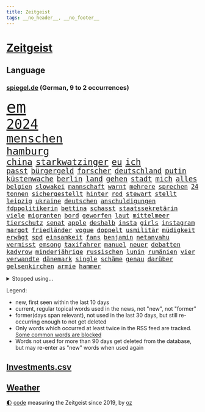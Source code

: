 ```yaml
---
title: Zeitgeist
tags: __no_header__, __no_footer__
---
```


# [Zeitgeist](https://oliz.io/zeitgeist/)

## Language

<h3><a href="https://www.spiegel.de" target="_blank">spiegel.de</a> (German, 9 to 2 occurrences)</h3>
<p style="font-family:monospace">
<span style="font-size:32pt"><a href="news_links.html#em" class="current">em</a></span>
<br>
<span style="font-size:26pt"><a href="news_links.html#2024" class="current">2024</a></span>
<br>
<span style="font-size:23pt"><a href="news_links.html#menschen" class="current">menschen</a></span>
<br>
<span style="font-size:20pt"><a href="news_links.html#hamburg" class="current">hamburg</a></span>
<br>
<span style="font-size:17pt"><a href="news_links.html#china" class="current">china</a></span>
<span style="font-size:17pt"><a href="news_links.html#starkwatzinger" class="current">starkwatzinger</a></span>
<span style="font-size:17pt"><a href="news_links.html#eu" class="current">eu</a></span>
<span style="font-size:17pt"><a href="news_links.html#ich" class="current">ich</a></span>
<br>
<span style="font-size:14pt"><a href="news_links.html#passt" class="current">passt</a></span>
<span style="font-size:14pt"><a href="news_links.html#bürgergeld" class="current">bürgergeld</a></span>
<span style="font-size:14pt"><a href="news_links.html#forscher" class="current">forscher</a></span>
<span style="font-size:14pt"><a href="news_links.html#deutschland" class="current">deutschland</a></span>
<span style="font-size:14pt"><a href="news_links.html#putin" class="current">putin</a></span>
<span style="font-size:14pt"><a href="news_links.html#küstenwache" class="current">küstenwache</a></span>
<span style="font-size:14pt"><a href="news_links.html#berlin" class="current">berlin</a></span>
<span style="font-size:14pt"><a href="news_links.html#land" class="current">land</a></span>
<span style="font-size:14pt"><a href="news_links.html#gehen" class="current">gehen</a></span>
<span style="font-size:14pt"><a href="news_links.html#stadt" class="current">stadt</a></span>
<span style="font-size:14pt"><a href="news_links.html#mich" class="current">mich</a></span>
<span style="font-size:14pt"><a href="news_links.html#alles" class="current">alles</a></span>
<br>
<span style="font-size:12pt"><a href="news_links.html#belgien" class="current">belgien</a></span>
<span style="font-size:12pt"><a href="news_links.html#slowakei" class="current">slowakei</a></span>
<span style="font-size:12pt"><a href="news_links.html#mannschaft" class="current">mannschaft</a></span>
<span style="font-size:12pt"><a href="news_links.html#warnt" class="current">warnt</a></span>
<span style="font-size:12pt"><a href="news_links.html#mehrere" class="current">mehrere</a></span>
<span style="font-size:12pt"><a href="news_links.html#sprechen" class="current">sprechen</a></span>
<span style="font-size:12pt"><a href="news_links.html#24" class="current">24</a></span>
<span style="font-size:12pt"><a href="news_links.html#tonnen" class="current">tonnen</a></span>
<span style="font-size:12pt"><a href="news_links.html#sichergestellt" class="current">sichergestellt</a></span>
<span style="font-size:12pt"><a href="news_links.html#hinter" class="current">hinter</a></span>
<span style="font-size:12pt"><a href="news_links.html#rod" class="current">rod</a></span>
<span style="font-size:12pt"><a href="news_links.html#stewart" class="current">stewart</a></span>
<span style="font-size:12pt"><a href="news_links.html#stellt" class="current">stellt</a></span>
<span style="font-size:12pt"><a href="news_links.html#leipzig" class="current">leipzig</a></span>
<span style="font-size:12pt"><a href="news_links.html#ukraine" class="current">ukraine</a></span>
<span style="font-size:12pt"><a href="news_links.html#deutschen" class="current">deutschen</a></span>
<span style="font-size:12pt"><a href="news_links.html#anschuldigungen" class="current">anschuldigungen</a></span>
<span style="font-size:12pt"><a href="news_links.html#fdppolitikerin" class="current">fdppolitikerin</a></span>
<span style="font-size:12pt"><a href="news_links.html#bettina" class="current">bettina</a></span>
<span style="font-size:12pt"><a href="news_links.html#schasst" class="new">schasst</a></span>
<span style="font-size:12pt"><a href="news_links.html#staatssekretärin" class="current">staatssekretärin</a></span>
<span style="font-size:12pt"><a href="news_links.html#viele" class="current">viele</a></span>
<span style="font-size:12pt"><a href="news_links.html#migranten" class="current">migranten</a></span>
<span style="font-size:12pt"><a href="news_links.html#bord" class="current">bord</a></span>
<span style="font-size:12pt"><a href="news_links.html#geworfen" class="current">geworfen</a></span>
<span style="font-size:12pt"><a href="news_links.html#laut" class="current">laut</a></span>
<span style="font-size:12pt"><a href="news_links.html#mittelmeer" class="current">mittelmeer</a></span>
<span style="font-size:12pt"><a href="news_links.html#tierschutz" class="current">tierschutz</a></span>
<span style="font-size:12pt"><a href="news_links.html#senat" class="current">senat</a></span>
<span style="font-size:12pt"><a href="news_links.html#apple" class="current">apple</a></span>
<span style="font-size:12pt"><a href="news_links.html#deshalb" class="current">deshalb</a></span>
<span style="font-size:12pt"><a href="news_links.html#insta" class="new">insta</a></span>
<span style="font-size:12pt"><a href="news_links.html#girls" class="current">girls</a></span>
<span style="font-size:12pt"><a href="news_links.html#instagram" class="current">instagram</a></span>
<span style="font-size:12pt"><a href="news_links.html#margot" class="current">margot</a></span>
<span style="font-size:12pt"><a href="news_links.html#friedländer" class="current">friedländer</a></span>
<span style="font-size:12pt"><a href="news_links.html#vogue" class="new">vogue</a></span>
<span style="font-size:12pt"><a href="news_links.html#doppelt" class="current">doppelt</a></span>
<span style="font-size:12pt"><a href="news_links.html#usmilitär" class="new">usmilitär</a></span>
<span style="font-size:12pt"><a href="news_links.html#müdigkeit" class="new">müdigkeit</a></span>
<span style="font-size:12pt"><a href="news_links.html#erwägt" class="current">erwägt</a></span>
<span style="font-size:12pt"><a href="news_links.html#spd" class="current">spd</a></span>
<span style="font-size:12pt"><a href="news_links.html#einsamkeit" class="current">einsamkeit</a></span>
<span style="font-size:12pt"><a href="news_links.html#fans" class="current">fans</a></span>
<span style="font-size:12pt"><a href="news_links.html#benjamin" class="current">benjamin</a></span>
<span style="font-size:12pt"><a href="news_links.html#netanyahu" class="current">netanyahu</a></span>
<span style="font-size:12pt"><a href="news_links.html#vermisst" class="current">vermisst</a></span>
<span style="font-size:12pt"><a href="news_links.html#emsong" class="new">emsong</a></span>
<span style="font-size:12pt"><a href="news_links.html#taxifahrer" class="new">taxifahrer</a></span>
<span style="font-size:12pt"><a href="news_links.html#manuel" class="current">manuel</a></span>
<span style="font-size:12pt"><a href="news_links.html#neuer" class="current">neuer</a></span>
<span style="font-size:12pt"><a href="news_links.html#debatten" class="current">debatten</a></span>
<span style="font-size:12pt"><a href="news_links.html#kadyrow" class="current">kadyrow</a></span>
<span style="font-size:12pt"><a href="news_links.html#minderjährige" class="current">minderjährige</a></span>
<span style="font-size:12pt"><a href="news_links.html#russischen" class="current">russischen</a></span>
<span style="font-size:12pt"><a href="news_links.html#lunin" class="new">lunin</a></span>
<span style="font-size:12pt"><a href="news_links.html#rumänien" class="current">rumänien</a></span>
<span style="font-size:12pt"><a href="news_links.html#vier" class="current">vier</a></span>
<span style="font-size:12pt"><a href="news_links.html#verwandte" class="current">verwandte</a></span>
<span style="font-size:12pt"><a href="news_links.html#dänemark" class="current">dänemark</a></span>
<span style="font-size:12pt"><a href="news_links.html#single" class="current">single</a></span>
<span style="font-size:12pt"><a href="news_links.html#schäme" class="new">schäme</a></span>
<span style="font-size:12pt"><a href="news_links.html#genau" class="current">genau</a></span>
<span style="font-size:12pt"><a href="news_links.html#darüber" class="current">darüber</a></span>
<span style="font-size:12pt"><a href="news_links.html#gelsenkirchen" class="current">gelsenkirchen</a></span>
<span style="font-size:12pt"><a href="news_links.html#armie" class="new">armie</a></span>
<span style="font-size:12pt"><a href="news_links.html#hammer" class="current">hammer</a></span>
</p>
<details>
<summary>Stopped using...</summary>
<p class="former" style="font-size:12pt">
traf(1335) anschlag(1334) positionen(1334) wirkte(1334) material(1333) freien(1332) verteilt(1332) benzin(1331) entlastet(1331) freiheit(1331) genannt(1331) hessen(1331) phase(1331) plus(1331) reihe(1331) sogenannte(1331) vergewaltigt(1331) vollständig(1331) gefährden(1330) klein(1330) londoner(1330) lust(1330) riss(1330) monatelang(1329) nahmen(1329) portugal(1329) rest(1329) verfolgen(1329) atmosphäre(1328) covid(1328) erdoğan(1328) jobs(1328) solidarität(1328) treffer(1328) entlässt(1327) konflikte(1327) altes(1326) lebensmittel(1326) machthaber(1326) nahverkehr(1326) schreiben(1326) verweigert(1326) kommission(1325) konzerne(1325) sexueller(1325) sinnvoll(1325) wohnhaus(1325) ökonom(1325) aufklärung(1324) dementiert(1324) hieß(1324) nazis(1324) verschwunden(1324) vorher(1324) 32(1323) lehrer(1323) befreien(1322) schnee(1322) sinken(1322) studierenden(1322) umstritten(1322) geflogen(1321) irak(1321) lügen(1321) protestieren(1321) stößt(1321) wären(1321) feuerwehrleute(1320) halbfinale(1320) schwierig(1320) toter(1320) ungarns(1320) viktor(1320) bestätigen(1319) design(1319) see(1319) verhindert(1319) verschwand(1319) brutal(1318) dar(1317) drastischen(1317) falschen(1317) fortgesetzt(1317) mönchengladbach(1317) haushalte(1315) moskaus(1315) vorjahr(1315) half(1314) kindes(1314) einnahmen(1313) erkrankung(1313) 1500(1312) gestürzt(1312) mission(1311) 11(1310) konkrete(1310) patient(1310) änderungen(1310) aktivistin(1308) spannungen(1308) müsste(1307) parallelen(1307) belegen(1306) aufhalten(1305) frisch(1305) ausrüstung(1304) hand(1304) automatisch(1301) bestmarke(1301) begrüßt(1300) verhandeln(1300) gelandet(1299) wendet(1298) profis(1297) unterdessen(1293) missbrauchs(1268) hitler(1265) gelangen(1260) heidelberg(1242) anna(1216) infrastruktur(1206) estland(1199) long(1150) unis(1146) felix(1096) videoaufnahmen(1085) belastung(1073) auswärtige(1062) grundsätzlich(1052) mächtigen(1051) musks(1017) liebsten(998) worum(979) halbes(959) verständigt(956) inklusive(945) unbekannter(944) schülerin(941) stadtteil(928) vatikan(927) invasion(908) verschiedenen(895) öffentlichrechtlichen(890) genehmigt(882) gefechte(881) geplatzt(871) schwieriger(869) zweites(865) desto(864) streik(850) herausgefunden(848) lohnen(848) positiven(847) abschaffung(841) transparenz(840) betreibt(836) 98(826) schülern(825) gelöst(822) gebiete(816) baustelle(809) töchter(809) schlechter(801) natobeitritt(792) fernen(776) jack(765) steuerhinterziehung(744) ausgebaut(740) exuspräsident(739) steuerzahler(730) jugendlicher(716) brasilianischen(709) bekämpft(701) krebserkrankung(700) image(698) verzeichnet(696) digitale(687) dach(679) notruf(666) aufmerksam(659) streiks(658) peru(648) 63(646) töne(642) lettland(640) nackt(638) tagelang(635) lula(633) francisco(615) tarifstreit(615) spiegelrecherche(612) staatsmedien(611) gerecht(603) methoden(602) besatzung(600) wohnungsbau(595) schmeckt(594) deuten(592) herrschen(589) autohersteller(580) mitarbeitern(577) eric(570) doping(566) abbauen(560) redet(557) einstige(556) stimmten(552) bewaffneten(537) gestalten(537) flogen(536) supermarkt(534) labor(533) berufseinstieg(532) verwendet(529) kulturkampf(525) aufgelöst(524) rammt(524) al(520) fahnder(518) geldgeber(504) gedenken(496) floh(494) wasserstoff(494) jene(489) freiwillige(486) fluggesellschaft(484) weimar(484) jäger(479) kleinere(477) unruhe(477) beitritt(472) bewertet(472) militäreinsatz(472) zuckerberg(471) sondervermögen(467) dicht(466) unterbrechung(463) lieferte(462) darmstadt(455) detail(455) ankommen(449) ungeklärt(444) angenommen(440) dringen(440) älteren(439) baugenehmigungen(434) dürren(432) angerichtet(430) schwedischen(430) kleinkind(428) kollidiert(427) betrunkener(426) kader(423) 13jährige(422) gekürt(419) adhs(414) dringt(412) gesundheitlichen(412) bekämpfung(411) amtsinhaber(410) deutlicher(410) fläche(410) tickets(408) lina(407) zurückgetreten(406) experiment(405) durften(402) forscherin(397) auffällig(395) arbeiter(391) regierungen(388) rezepte(387) miese(382) spektakulär(382) etablierten(381) hamburgs(380) mühe(380) filmbranche(378) südkoreas(378) vergabe(378) erregt(376) angelegt(374) brandanschlag(374) naturschutz(374) vogel(368) ankurbeln(366) beruft(366) objekte(365) ausschließen(362) website(361) budget(359) erkennt(353) verrückt(352) oldenburg(347) umzusetzen(344) busfahrer(342) selben(340) greta(338) thunberg(338) ozean(336) warnungen(333) ehre(332) langjährigen(332) anträge(329) vertrauter(329) abgesehen(328) clemens(325) blumen(323) unwahrheiten(323) entfacht(320) neubrandenburg(318) schneidet(317) marokko(315) unterscheiden(315) aufatmen(314) winfried(313) froh(312) strenger(312) wmtitel(312) lagen(308) grünheide(305) immobilienmarkt(303) stritten(302) mächtigsten(299) torwart(297) butter(296) cannabislegalisierung(295) zweifelt(295) betriebe(294) reserve(294) künstlerinnen(291) anfangen(288) elversberg(287) sozial(286) judenhass(285) überwacht(284) hartes(283) interessant(283) mary(283) ausscheiden(282) gestiegenen(282) tankstelle(282) hilfsorganisationen(281) drogenboss(280) drehte(279) erdtrabanten(279) saudiarabiens(279) rechtsextremisten(278) knacken(277) riesiges(277) astronomen(276) roter(276) ansage(274) ticketpreise(274) dient(273) verfolgung(273) lahmlegen(272) zusammengebrochen(272) schlugen(271) technisch(270) young(270) neuesten(268) vertreiben(266) reformiert(265) tvsender(263) explodierte(262) spdgeneralsekretär(254) zurückhaltend(254) 76(253) abgeschossen(253) belästigt(253) 1994(252) letztlich(252) flüchtlingspolitik(251) haustiere(251) ecke(250) berüchtigte(249) ausbruch(247) krimineller(247) linkenpolitiker(247) rage(246) 92(244) unfaire(244) verheiratet(244) ägyptens(244) chip(243) schenkt(243) erstaunliche(242) ultrarechten(242) baute(240) duo(239) grenzregion(239) verschickt(239) verbraucherzentrale(238) mobbing(236) 54jähriger(234) verteidigungsausgaben(234) blätter(233) ddr(233) instrument(233) verzweifeln(233) protestierenden(232) taxi(232) tsg(232) medizinische(231) versagt(229) eusanktionen(228) streifenwagen(228) willkommen(228) offline(227) ungerecht(227) geregelt(226) nominierung(225) böse(224) scharen(224) jüngster(222) unterscheidet(221) kracht(217) einfachen(216) migrationshintergrund(216) bodenoffensive(215) hasses(215) normale(215) beruhigen(213) extremistischen(213) zölle(213) luxushotel(212) synagoge(212) messungen(211) garmischpartenkirchen(209) schlange(209) adam(208) herbe(208) weltlage(208) sara(207) enthält(206) holger(206) baukosten(203) erkannt(203) künftige(203) recep(203) südlichen(203) tayyip(203) bewaffneter(201) stille(201) schalker(200) betroffener(199) vergebens(199) einheitliche(198) verbliebene(197) freitagmorgen(196) militärhilfen(194) signalisiert(194) vollständige(193) friedlich(192) aufwand(191) barbara(190) banner(189) norwegens(187) eier(185) gazas(185) produzent(185) christlichen(184) haley(184) nikki(184) basf(183) geklagt(183) teures(183) präsidentschaftskandidatur(182) tarifkonflikt(182) chan(181) dfl(179) genehmigung(179) einnahme(178) gebilligt(177) geplantes(177) mutmaßlichem(177) ryan(177) vereine(177) ausgenommen(176) fach(176) deckt(175) mängeln(175) verdanken(175) etlichen(174) regierungskoalition(174) verabschiedung(174) energieinfrastruktur(173) wagens(173) aktienkurs(171) autokonzern(171) hochrangiger(171) versteigern(171) doku(170) notlage(170) oscarpreisträgerin(170) stralsund(169) uganda(169) vorbehalte(169) verhältnisse(168) dialoge(167) erfinder(167) trägerrakete(167) gucci(166) oberverwaltungsgericht(165) player(164) aufstellen(163) reparatur(162) simon(162) trailer(162) eingegangen(161) gerungen(161) station(160) tanzt(160) beschränken(159) einstufung(157) stürmt(157) on(156) kontrollgremium(155) diesjährige(154) schwarzgrün(154) marktmacht(153) widmen(153) inselgruppe(152) schwerste(152) shoppingapp(152) unipräsidentin(152) geltend(151) bidenregierung(150) handgreiflich(150) humanitärer(150) weltgemeinschaft(149) kommandozentrale(148) spielabbruch(148) ärgern(148) masters(147) belgorod(146) designs(146) teuerung(146) therapien(146) 80000(145) bedrängt(145) fragwürdigen(144) längsten(144) schlappe(144) bombe(143) scorsese(143) donbass(142) provokationen(142) anthony(141) kochbuchtipps(141) kiewer(140) erzielen(139) b(138) baldigen(138) gefechten(138) trotzt(138) hilfskonvoi(137) landsmann(137) sehnsucht(136) priscilla(135) unsterblich(135) eigentum(133) langes(133) katastrophal(132) lecker(132) knicks(131) mona(131) 2009(130) aneinander(130) hungersnot(130) bayerntrainer(129) begleiter(129) südafrikas(129) beweis(128) margarine(127) privates(127) stau(127) absolvieren(125) gemüter(125) kanadische(125) nährt(125) rabatte(125) senatorin(125) bestürzt(124) gefühlt(124) anmelden(123) dreist(123) riskiert(123) wüste(123) charlotte(122) finanzministers(122) kritischem(122) unbezahlbar(122) daheim(121) klassenfahrt(121) kleinanzeigen(121) meere(121) eindrucksvoll(119) festgenommener(119) palmen(119) reichsten(119) taurus(119) erstatten(118) formiert(118) provisorischen(118) konkurrentin(117) weltpolitik(117) werteunion(117) sonderlich(116) konkretes(115) aussortiert(114) lutz(114) erleichtert(113) fressen(112) saisonende(112) jr(111) lieferanten(111) lobbyisten(111) präsidentschaftskandidat(111) raubüberfall(111) bunte(110) trieben(110) do(109) schütteln(109) widersetzt(109) massenhaften(108) solches(108) veralteten(108) berchtesgadener(107) esc(106) trainers(106) unterrichtet(106) 64(105) aberkannt(105) nationalsozialismus(105) trick(105) weichen(105) 19jähriger(104) ausgerichtet(104) malmö(104) yoon(104) besonderer(103) boote(103) prächtig(103) rekordtorschütze(103) riefen(103) ampelstreit(102) landschaft(102) pistorius'(102) strategische(102) zwangsarbeit(102) streamerin(101) twitch(101) usflugzeugbauer(101) benfares(100) einsehen(100) fragte(100) föderlschmid(99) homosexualität(99) zwölfjähriger(99) gelegene(98) jahrelangen(98) magische(98) startklarnewsletter(98) camp(97) fever(97) historisch(97) kleinste(97) politikwissenschaftler(97) verschwindet(97) wiederum(97) anfeindungen(96) autoexperte(96) dudenhöffer(96) ferdinand(96) kampagnen(96) meidet(96) regionalzug(96) stallone(96) sylvester(96) zoo(96) bundesstraße(95) free(95) glamourös(95) klärt(95) kraftwerk(95) eingefangen(94) nudeln(94) nutzerinnen(94) steinen(94) apotheker(93) lösten(93) voraussetzung(93) zusammengeschlagen(93) 1978(92) ideologie(92) michigan(92) multimillionär(92) tauscht(92) alterssicherung(91) jenseits(91) mccartney(91) mitspieler(91) propalästinensischem(91) iw(90) kairo(90) tappen(90) viagogo(90) volksverpetzer(90) vorrücken(90) weiterverkauf(90) andy(89) ausgangs(89) bezwingt(89) eintrittskarten(89) esasatellit(89) fußballbundesligisten(89) geringverdiener(89) glasner(89) mls(89) neil(89) daniels(88) darmkrebs(88) formen(88) linienflug(88) seltsamen(88) teslawerks(88) amtskollegen(87) durchsuchung(87) erweiterung(87) mundtot(87) pussy(87) rechtsanwalt(87) fair(86) fuest(86) junges(86) nyc(86) rechtslage(86) rosatom(86) schreibtisch(86) ursprung(86) vorlieben(86) wildtiere(86) aktualisiert(85) escfinale(85) großvaters(85) handelsrouten(85) isaak(85) omr(85) räumlichkeiten(85) zwangsläufig(85) ebnet(84) gequält(84) gescheiterter(84) innenraum(84) profidebüt(84) blume(83) hackergruppen(83) longcovidpatienten(83) nationalspielerin(83) negativen(83) stormy(83) einfacher(82) märkte(82) oberleitung(82) verweigerte(82) werkzeuge(82) anschließenden(81) beworfen(81) drehbuch(81) explizit(81) gesichts(81) hauptverantwortliche(81) mongolei(81) niederländisches(81) parlamentarischen(81) platzwunde(81) voigt(81) f(80) flotte(80) kühn(80) miss(80) outfits(80) verkündeten(80) versöhnlich(80) euabgeordneten(79) fachleuten(79) großbrand(79) runter(79) vancouver(79) wohnblock(79) tablet(78) bewegte(77) mail(77) met(77) ozeane(77) ringe(77) umgekippt(77) urban(77) wettbewerbs(77) andrej(76) deserteur(76) hallo(76) lebenskosten(76) psg(76) shoppingplattform(76) uneinheitlich(76) zielscheibe(76) ausfindig(75) bauträger(75) chemiekonzern(75) dokumenten(75) gefrorene(75) fliegende(74) gehbehinderte(74) mitgenommen(74) republikanischen(74) taumelt(74) verachtung(74) waymo(74) android(73) filmschaffende(73) flugzeugbauer(73) kaputt(73) kult(73) superbowlchampion(73) wartete(73) afdschiedsgericht(72) auftreten(72) autoindustrie(72) begeben(72) europapolitiker(72) francis(72) intensiv(72) malaysia(72) nicolaus(72) raffinerie(72) speichern(72) belange(71) betrügern(71) blogs(71) fernsehsender(71) grünenabgeordneter(71) halbzeit(71) kommentierte(71) richtlinien(71) erlegt(70) mangelware(70) nichte(70) tablets(70) vertritt(70) atomdrohungen(69) geschoben(69) jeff(69) netflixsequel(69) polizeipräsenz(69) sandler(69) verängstigte(69) cyberangriffen(68) diente(68) gefallener(68) kyriakos(68) laufsteg(68) mitsotakis(68) beschaffte(67) boxer(67) familienleben(67) hilfsgütern(67) op(67) slash(67) steilvorlage(67) borissow(66) diagnostiziert(66) eingang(66) fürsprecher(66) lärm(66) nazispruch(66) roskosmoschef(66) schreitet(66) starliner(66) 2003(65) besiegelt(65) dopings(65) gedauert(65) gegenseitigen(65) gelüftet(65) pumpen(65) afdabgeordneter(64) angedeutet(64) hetzer(64) kategorien(64) umbenannt(64) untätigkeit(64) beläuft(63) ewiges(63) fragwürdige(63) privatanleger(63) präsidentschaftskandidaten(63) sina(63) binoche(62) gattin(62) geldhäuser(62) großspende(62) juliette(62) kostspielig(62) schulbus(62) waschen(62) exbundesligaprofi(61) flossen(61) geprägten(61) intransparent(61) kurzvideoapp(61) rührt(61) tauschte(61) unvermittelt(61) denker(60) fertiggestellt(60) gesetzes(60) kinderärztin(60) netzwerken(60) parteifreunde(60) tennissuperstar(60) variationen(60) widmet(60) bö(59) dietrich(59) gegenverkehr(59) gruß(59) klimaschützer(59) space(59) verruf(59) bauarbeiten(58) bedacht(58) riskieren(58) spezialisten(58) staatschefs(58) comedy(57) einzugestehen(57) preisträgerin(57) gesteht(56) lösegeld(56) protestcamp(56) 105(55) abschrecken(55) bewaffnet(55) bundespolizist(55) entschärfen(55) expartner(55) fangen(55) mini(55) protests(55) bookingcom(54) gebannt(54) gremiums(54) harsch(54) kahlen(54) konvoi(54) machtapparat(54) streichs(54) uswaffen(54) zeitlos(54) ausbremst(53) bergankunft(53) immobilienkonzern(53) instrumentalisiert(53) leverkusener(53) parlaments(53) ruhrgebiet(53) schreckmoment(53) sms(53) wurm(53) andrich(52) campen(52) flüssiggas(52) grauen(52) gutachten(52) modeindustrie(52) frechheit(51) gerüst(51) intensiviert(51) atomkraft(50) lohnerhöhungen(50) play(50) sehe(50) arbeitgeberverbände(49) befördern(49) irreführende(49) rabatthöhen(49) se(49) sozialausgaben(49) speisen(49) kinderzimmer(48) schlüpfen(48) torpedieren(48) anlegestelle(47) anzug(47) brudermüller(47) crow(47) geringerer(47) grenzstadt(47) sheryl(47) zöllen(47) ölraffinerie(47) angeschossen(46) busunglück(46) prägt(46) gemerkt(45) meines(45) milliardenbetrag(45) zweistelliger(45) 63jährigen(44) derjenigen(44) kurdischen(44) pornodarstellerin(44) uran(44) gewalttäter(43) knallen(43) postfach(43) schlepper(43) schmecke(43) überwachen(43) gefängnisses(42) geredet(42) maddieverdächtigen(42) selfie(42) strandbad(42) ökonomin(42) batterie(41) brandgefährlich(41) christi(41) frischer(41) jahrzehntealte(41) leitungen(41) verhandlung(41) gegenwehr(40) pjöngjangs(40) vergeht(40) werbekunden(40) avancierte(39) dildo(39) ertragen(39) kontrovers(39) ministeriums(39) schikane(39) selbstfahrende(39) stuhl(39) bahnstrecke(38) entbunden(38) stromnetz(38) trucks(38) unübersichtlich(38) college(37) filmindustrie(37) veranstaltet(37) wirtschaftssenatorin(37) gemalt(36) größeres(36) jehovas(36) plakate(36) speziellen(36) usbehörde(36) vereinbaren(36) weigerte(36) wohnungsnot(36) abnehmen(35) doppelnamen(35) losung(35) mcdonalds(35) mischt(35) protestaufruf(35) queer(35) schönes(35) vorhergesagt(35) aufhebung(34) instrumentalisieren(34) stausee(34) zugeschlagen(34) angreift(33) beitragen(33) chili(33) fahrverbote(33) gelungene(33) spieltage(33) verirrt(33) angedacht(32) baumeister(32) begegnungen(32) bewundern(32) erstattete(32) expertenkommission(32) jeher(32) salosung(32) ausgebremst(31) deckte(31) geschlechtseintrag(31) hafencity(31) nonbinäre(31) sauftouristen(31) setze(31) wohlhabende(31) überstunden(31) afdlandtagsabgeordneter(30) auswärtiges(30) cduparteitag(30) gender(30) gezielten(30) klug(30) 74jährigen(29) abzusehen(29) attackierte(29) beinen(29) einkaufszentrum(29) indiana(29) juventus(29) leitkultur(29) mittelfeldspieler(29) pomp(29) rushdie(29) spitzenklub(29) starspieler(29) ungewollt(29) wortgefecht(29) auktionshäuser(28) berührend(28) eroberten(28) eugericht(28) flügen(28) gewinnern(28) strafbar(28) wovor(28) georgisches(27) hals(27) neunjährigen(27) sexszenen(27) afdpolitikers(26) alkoholisierter(26) bauministerin(26) dumpingpreise(26) eurozone(26) frühgeborene(26) kardashians(26) nachziehen(26) schwerelosigkeit(26) unterschätzten(26) verwendete(26) weiterbetrieb(26) abbild(25) abschottung(25) ausgeführt(25) mutterschutz(25) vereinen(25) videoschiedsrichter(25) wirt(25) aufschrei(24) beantworten(24) megastar(24) mythen(24) weibchen(24) fußballromantiker(23) martens(23) psychologen(23) roger(23) wandel(23) eskalieren(22) johnson(22) luxusmarken(22) niño(22) stabilisiert(22) traditionsklub(22) urologin(22) videobeweis(22) virologe(22) arian(21) blingbling(21) gazaprotesten(21) gerüchten(21) lockern(21) rangnick(21) rechtfertigen(21) südlibanon(21) bundessozialgericht(20) films(20) früheres(20) kindesentziehung(20) mitarbeitenden(20) nullerjahren(20) ankara(19) eukommissar(19) fdpparteitag(19) tonne(19) bremervörde(18) drittstaaten(18) filmproduzent(18) literaturnobelpreisträgerin(18) nflprofi(18) rätselhaft(18) vergangenem(18) blues(17) exbeatle(17) getanzt(17) handelspartner(17) kooperieren(17) kristi(17) meinungsfreiheit(17) mindestlohns(17) noem(17) schenk(17) schwört(17) 1400(16) dienstwaffe(16) geiselvideo(16) kulturgut(16) renaissance(16) schulsport(16) sky(16) überresten(16) dazn(15) haushaltsstreit(15) kreuzberg(15) modernisieren(15) suchaktion(15) taktische(15) witch(15) bibliothek(14) enthüllungen(14) invasoren(14) kommerziellen(14) kurzarbeit(14) sechsjährigen(14) verdachtsfall(14) vizekandidatin(14) abstiegsgefahr(13) aufgeweicht(13) grimm(13) güler(13) serap(13) stromtrassen(13) trieb(13) brokstedtmesserangriff(12) eröffnen(12) geopolitisch(12) papiere(12) polarisiert(12) wasserstraße(12) wertet(12) depardieu(11) gérard(11) islamistendemo(11) mercedesbenz(11) mitgliedschaft(11) tunesien(11)
</p>
</details>
<p>Legend:
<ul>
<li><span class="new">new</span>, first seen within the last 10 days</li>
<li><span class="current">current</span>, regular topical words used in the news, not "new", not "former"</li>
<li><span class="former">former(days span relevant)</span>, not used in the last 30 days, but still re-occurring enough to not get deleted</li>
<li>Only words which occurred at least twice in the RSS feed are tracked. <a href="language/filters.py">Some common words are blocked</a></li>
<li>Words not used for more than 90 days get deleted from the database, but may re-enter as "new" words when used again</li>
</ul>
</p>

## [Investments](investments.html)[.csv](investments.csv)

## [Weather](weather.html)

<footer>
<a href="javascript:toggleTheme()" class="nav">🌓</a>
<a href="https://github.com/ooz/zeitgeist">code</a> measuring the Zeitgeist since 2019, by <a href="https://oliz.io">oz</a>
</footer>
